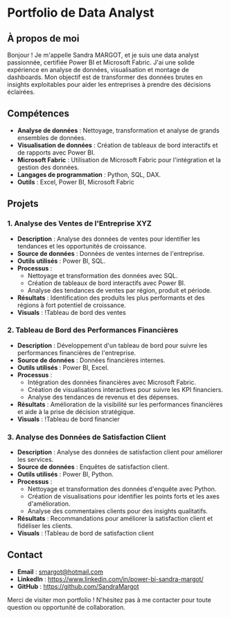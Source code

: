 # Portfolio de Data Analyst

## À propos de moi
Bonjour ! Je m'appelle Sandra MARGOT, et je suis une data analyst passionnée, certifiée Power BI et Microsoft Fabric. J'ai une solide expérience en analyse de données, visualisation et montage de dashboards. Mon objectif est de transformer des données brutes en insights exploitables pour aider les entreprises à prendre des décisions éclairées.

## Compétences
- **Analyse de données** : Nettoyage, transformation et analyse de grands ensembles de données.
- **Visualisation de données** : Création de tableaux de bord interactifs et de rapports avec Power BI.
- **Microsoft Fabric** : Utilisation de Microsoft Fabric pour l'intégration et la gestion des données.
- **Langages de programmation** : Python, SQL, DAX.
- **Outils** : Excel, Power BI, Microsoft Fabric

## Projets

### 1. Analyse des Ventes de l'Entreprise XYZ
- **Description** : Analyse des données de ventes pour identifier les tendances et les opportunités de croissance.
- **Source de données** : Données de ventes internes de l'entreprise.
- **Outils utilisés** : Power BI, SQL.
- **Processus** :
  - Nettoyage et transformation des données avec SQL.
  - Création de tableaux de bord interactifs avec Power BI.
  - Analyse des tendances de ventes par région, produit et période.
- **Résultats** : Identification des produits les plus performants et des régions à fort potentiel de croissance.
- **Visuals** : !Tableau de bord des ventes

### 2. Tableau de Bord des Performances Financières
- **Description** : Développement d'un tableau de bord pour suivre les performances financières de l'entreprise.
- **Source de données** : Données financières internes.
- **Outils utilisés** : Power BI, Excel.
- **Processus** :
  - Intégration des données financières avec Microsoft Fabric.
  - Création de visualisations interactives pour suivre les KPI financiers.
  - Analyse des tendances de revenus et des dépenses.
- **Résultats** : Amélioration de la visibilité sur les performances financières et aide à la prise de décision stratégique.
- **Visuals** : !Tableau de bord financier

### 3. Analyse des Données de Satisfaction Client
- **Description** : Analyse des données de satisfaction client pour améliorer les services.
- **Source de données** : Enquêtes de satisfaction client.
- **Outils utilisés** : Power BI, Python.
- **Processus** :
  - Nettoyage et transformation des données d'enquête avec Python.
  - Création de visualisations pour identifier les points forts et les axes d'amélioration.
  - Analyse des commentaires clients pour des insights qualitatifs.
- **Résultats** : Recommandations pour améliorer la satisfaction client et fidéliser les clients.
- **Visuals** : !Tableau de bord de satisfaction client

## Contact
- **Email** : smargot@hotmail.com
- **LinkedIn** : https://www.linkedin.com/in/power-bi-sandra-margot/
- **GitHub** : https://github.com/SandraMargot

Merci de visiter mon portfolio ! N'hésitez pas à me contacter pour toute question ou opportunité de collaboration.
